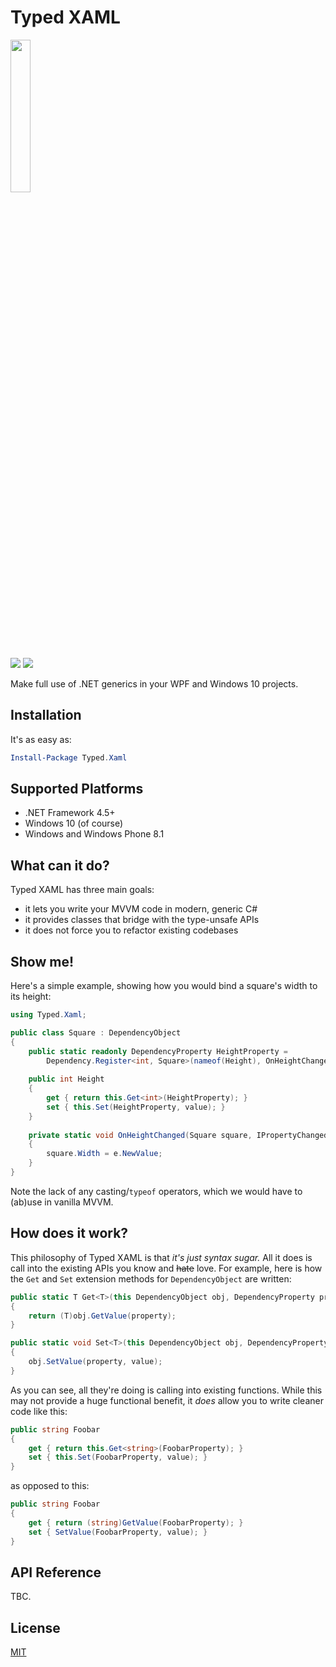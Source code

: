 # Typed XAML

<img src="http://i.imgur.com/dm65ZkB.png" width="25%"/>

![](https://travis-ci.org/jamesqo/typed-xaml.svg) ![](https://ci.appveyor.com/api/projects/status/github/jamesqo/typed-xaml?branch=master&svg=true)

Make full use of .NET generics in your WPF and Windows 10 projects.

## Installation

It's as easy as:

```powershell
Install-Package Typed.Xaml
```

## Supported Platforms

- .NET Framework 4.5+
- Windows 10 (of course)
- Windows and Windows Phone 8.1

## What can it do?

Typed XAML has three main goals:

- it lets you write your MVVM code in modern, generic C#
- it provides classes that bridge with the type-unsafe APIs
- it does not force you to refactor existing codebases

## Show me!

Here's a simple example, showing how you would bind a square's width to its height:

```csharp
using Typed.Xaml;

public class Square : DependencyObject
{
    public static readonly DependencyProperty HeightProperty =
        Dependency.Register<int, Square>(nameof(Height), OnHeightChanged);
    
    public int Height
    {
        get { return this.Get<int>(HeightProperty); }
        set { this.Set(HeightProperty, value); }
    }
    
    private static void OnHeightChanged(Square square, IPropertyChangedArgs<int> e)
    {
        square.Width = e.NewValue;
    }
}
```

Note the lack of any casting/`typeof` operators, which we would have to (ab)use in vanilla MVVM.

## How does it work?

This philosophy of Typed XAML is that *it's just syntax sugar.* All it does is call into the existing APIs you know and <s>hate</s> love. For example, here is how the `Get` and `Set` extension methods for `DependencyObject` are written:

```csharp
public static T Get<T>(this DependencyObject obj, DependencyProperty property)
{
    return (T)obj.GetValue(property);
}

public static void Set<T>(this DependencyObject obj, DependencyProperty property, T value)
{
    obj.SetValue(property, value);
}
```

As you can see, all they're doing is calling into existing functions. While this may not provide a huge functional benefit, it *does* allow you to write cleaner code like this:

```csharp
public string Foobar
{
    get { return this.Get<string>(FoobarProperty); }
    set { this.Set(FoobarProperty, value); }
}
```

as opposed to this:

```csharp
public string Foobar
{
    get { return (string)GetValue(FoobarProperty); }
    set { SetValue(FoobarProperty, value); }
}
```

## API Reference

TBC.

## License

[MIT](LICENSE)
